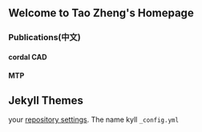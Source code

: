 ## Welcome to Tao Zheng's Homepage

### Publications(中文)
#### cordal CAD
#### MTP
## Jekyll Themes

 your [repository settings](https://github.com/taozheng99/taozheng99.github.io/settings/pages). The name kyll `_config.yml` 
